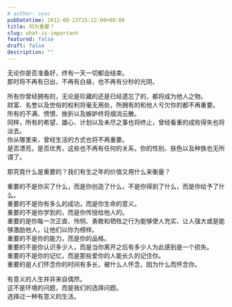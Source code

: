 ```yaml
---
# author: syxc
pubDatetime: 2012-08-23T15:22:00+08:00
title: 何为重要？
slug: what-is-important
featured: false
draft: false
description: ""
---
```


无论你是否准备好，终有一天一切都会结束。  
那时将不再有日出，不再有白昼，也不再有分秒的光阴。

所有你曾经拥有的，无论是珍藏的还是已经遗忘了的，都将成为他人之物。  
财富、名誉以及世俗的权利将毫无用处，所拥有的和他人亏欠你的都不再重要。  
所有的不满、愤恨、挫折以及嫉妒终将烟消云散。  
同样，所有的希望、雄心、计划以及未尽之事也将终止，曾经看重的成败得失也将淡去。  
你从哪里来，曾经生活的方式也将不再重要。  
是否漂亮，是否优秀，这些也不再有任何的关系，你的性别、肤色以及种族也无所谓了。

那究竟什么是重要的？我们有生之年的价值又用什么来衡量？

重要的不是你买了什么，而是你创造了什么，不是你得到了什么，而是你给予了什么。  
重要的不是你有多么的成功，而是你生命的意义。  
重要的不是你学到的，而是你传授给他人的。  
重要的是你每一次正直、怜悯、勇敢和牺牲之行为能够使人充实、让人强大或是能够激励他人，让他们以你为榜样。  
重要的不是你的能力，而是你的品格。  
重要的不是你认识多少人，而是当你离开之后有多少人为此感到是一个损失。  
重要的不是你的记忆，而是那些爱你的人能长久的记住你。  
重要的是人们怀念你的时间有多长，被什么人怀念，因为什么而怀念你。

有意义的人生并非来自偶然。  
这不是环境的问题，而是我们的选择问题。  
选择过一种有意义的生活。
